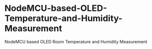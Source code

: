 # NodeMCU-based-OLED-Temperature-and-Humidity-Measurement
NodeMCU based OLED Room Temperature and Humidity Measurement
